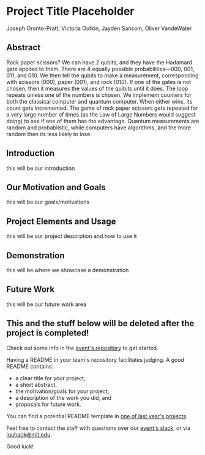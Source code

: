 # Project Title Placeholder
Joseph Oronto-Pratt, Victoria Outkin, Jayden Sansom, Oliver VandeWater

## Abstract
Rock paper scissors?
We can have 2 qubits, and they have the Hadamard gate applied to them. There are 4 equally possible probabilities—000, 001, 011, and 010. We then tell the qubits to make a measurement, corresponding with scissors (000), paper (001), and rock (010). If one of the gates is not chosen, then it measures the values of the quibits until it does. The loop repeats unless one of the numbers is chosen. We implement counters for both the classical computer and quantum computer. When either wins, its count gets incremented. The game of rock paper scissors gets repeated for a very large number of times (as the Law of Large Numbers would suggest doing) to see if one of them has the advantage.  Quantum measurements are random and probablistic, while computers have algorithms, and the more random then its less likely to lose.  

## Introduction
this will be our introduction

## Our Motivation and Goals
this will be our goals/motivations

## Project Elements and Usage
this will be our project descirption and how to use it

## Demonstration
this will be where we showcase a demonstration

## Future Work
this will be our future work area

## This and the stuff below will be deleted after the project is completed!
Check out some info in the [event's repository](https://github.com/iQuHACK/2021) to get started.

Having a README in your team's repository facilitates judging. A good README contains:
* a clear title for your project,
* a short abstract,
* the motivation/goals for your project,
* a description of the work you did, and
* proposals for future work.

You can find a potential README template in [one of last year's projects](https://github.com/iQuHACK/QuhacMan).

Feel free to contact the staff with questions over our [event's slack](https://iquhack.slack.com), or via iquhack@mit.edu.

Good luck!
